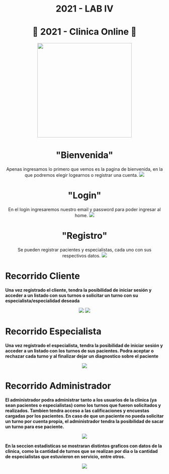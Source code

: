 <h1 align="center">2021 - LAB IV </h1>

<h1 align="center"> 🏥 2021 - Clinica Online  🏥</h1> 

<p align="center">
<img src="https://i.imgur.com/wI7RUrw.png" width="300" height="300">
</p>


<h1 align="center">"Bienvenida"</h1> 

<p align="center">
 Apenas ingresamos lo primero que vemos es la pagina de bienvenida, en la que podremos elegir logearnos o registrar una cuenta.
<img src="https://i.imgur.com/Ti24S6e.png" >
</p>

<h1 align="center">"Login"</h1> 


<p align="center">
 En el login ingresaremos nuestro email y password para poder ingresar al home.
<img src="https://i.imgur.com/EINNgNs.png" >
</p>

<h1 align="center">"Registro"</h1> 

<p align="center">
Se pueden registrar pacientes y especialistas, cada uno con sus respectivos datos. 
<img src="https://i.imgur.com/X9pbPx5.png" >
</p>


# Recorrido Cliente
**Una vez registrado el cliente, tendra la posibilidad de iniciar sesión y acceder a un listado con sus turnos o solicitar un turno con su especialista/especialidad deseada**
<p align="center">
<img src="https://i.imgur.com/0f4f76Z.gif" >
<img src="https://i.imgur.com/7BU3tG6.gif" >
</p>

# Recorrido Especialista
**Una vez registrado el especialista, tendra la posibilidad de iniciar sesión y acceder a un listado con los turnos de sus pacientes. Podra aceptar o rechazar cada turno y al finalizar dejar un diagnostico sobre el paciente**
<p align="center">
<img src="https://i.imgur.com/zpy8n5G.gif" >
</p>

# Recorrido Administrador
**El administrador podra administrar tanto a los usuarios de la clinica (ya sean pacientes o especialistas) como los turnos que fueron solicitados y realizados. Tambien tendra acceso a las calificaciones y encuestas cargadas por los pacientes. En caso de que un paciente no pueda solicitar un turno por cuenta propia, el administrador tendra la posibilidad de sacar un turno para ese paciente.**
<p align="center">
<img src="https://i.imgur.com/IaezBVZ.gif" >
</p>

**En la seccion estadisticas se mostraran distintos graficos con datos de la clinica, como la cantidad de turnos que se realizan por dia o la cantidad de especialistas que estuvieron en servicio, entre otros.**

<p align="center">
<img src="https://i.imgur.com/A24d516.gif" >
</p>



